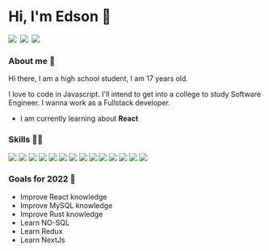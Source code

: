 # Hi, I'm Edson 👋

[<img src="https://img.shields.io/badge/@edsonaguiarjunior-%23E4405F.svg?&style=width=70&for-the-badge&logo=instagram&logoColor=white"  />](https://www.instagram.com/edsonaguiarjunior/) [<img src="https://img.shields.io/badge/@EdsonAguiarJr-%231DA1F2.svg?&style=width=70&for-the-badge&logo=twitter&logoColor=white" hspace=3 />](https://twitter.com/edsonjaguiar) [<img src="https://img.shields.io/badge/@Edson Aguiar Junior-%231ED760.svg?&style=width=70&for-the-badge&logo=spotify&logoColor=white"  />](https://open.spotify.com/user/22tutsqoliplzpzqr2fa54wai)

### About me 📝
<p>Hi there, I am a high school student, I am 17 years old. 

I love to code in Javascript. I'll intend to get into a college to study Software Engineer. I wanna work as a Fullstack developer. </p>

- I am currently learning about **React**

### Skills 👨‍💻

<img src="https://img.shields.io/badge/React%20-%2320232a.svg?&style=width=70&for-the-badge&logo=react&logoColor=%2361DAFB"  /> <img src="https://img.shields.io/badge/React_native%20-%2320232a.svg?&style=width=70&for-the-badge&logo=react&logoColor=%2361DAFB"  /> <img src="https://img.shields.io/badge/Typescript%20-%23007ACC.svg?&style=width=70&for-the-badge&logo=Typescript&logoColor=white"  /> <img src="https://img.shields.io/badge/Html5%20-%23E34F26.svg?&style=width=70&for-the-badge&logo=Html5&logoColor=white"  /> <img src="https://img.shields.io/badge/Css3%20-%231572B6.svg?&style=width=70&for-the-badge&logo=css3&logoColor=white"  /> <img src="https://img.shields.io/badge/MongoDB-%234ea94b.svg?&style=width=70&for-the-badge&logo=Mongodb&logoColor=white"  /> <img src="https://img.shields.io/badge/C%20-%2300599C.svg?&style=width=70&for-the-badge&logo=c&logoColor=white"  /> <img src="https://img.shields.io/badge/Python-%233776AB.svg?&style=width=70&for-the-badge&logo=python&logoColor=white"  /> <img src="https://img.shields.io/badge/Mysql-%2300f.svg?&style=width=70&for-the-badge&logo=mysql&logoColor=white"  /> <img src="https://img.shields.io/badge/Node.js%20-%2343853D.svg?&style=width=70&for-the-badge&logo=node.js&logoColor=white"  /> <img src="https://img.shields.io/badge/Php-%23777BB4.svg?&style=width=70&for-the-badge&logo=php&logoColor=white"  /> <img src="https://img.shields.io/badge/Rust-%23000000.svg?&style=width=70&for-the-badge&logo=rust&logoColor=white"  /> <img src="https://img.shields.io/badge/Sass%20-%23CC6699.svg?&style=width=70&for-the-badge&logo=sass&logoColor=white"  /> <img src="https://img.shields.io/badge/Sqlite-%2307405e.svg?&style=width=70&for-the-badge&logo=sqlite&logoColor=white"  />

### Goals for 2022 📒

-  Improve React knowledge
-  Improve MySQL knowledge
- Improve Rust knowledge
- Learn NO-SQL
- Learn Redux
- Learn NextJs
